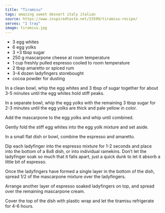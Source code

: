 ```yaml
---
title: "Tiramisu"
tags: amazing sweet dessert italy italian
source: https://www.inspiredtaste.net/23599/tiramisu-recipe/
serves: "1 tray"
image: tiramisu.jpg
---
```

* 3 egg whites
* 6 egg yolks
* 3 +3 tbsp sugar
* 250 g mascarpone cheese at room temperature
* 1 cup freshly pulled espresso cooled to room temperature
* 2 tbsp amaretto or spiced rum
* 3-4 dozen ladyfingers storebought
* cocoa powder for dusting

In a clean bowl, whip the egg whites and 3 tbsp of sugar together for about 3-5 minutes until the egg whites hold stiff peaks.

In a separate bowl, whip the egg yolks with the remaining 3 tbsp sugar for 2-3 minutes until the egg yolks are thick and pale yellow in color.

Add the mascarpone to the egg yolks and whip until combined.

Gently fold the stiff egg whites into the egg yolk mixture and set aside.

In a small flat dish or bowl, combine the espresso and amaretto.

Dip each ladyfinger into the espresso mixture for 1-2 seconds and place into the bottom of a 8x8 dish, or into individual ramekins. Don’t let the ladyfinger soak so much that it falls apart, just a quick dunk
to let it absorb a little bit of espresso.

Once the ladyfingers have formed a single layer in the bottom of the dish, spread 1/2 of the mascarpone mixture over the ladyfingers.

Arrange another layer of espresso soaked ladyfingers on top, and spread over the remaining mascarpone cream.

Cover the top of the dish with plastic wrap and let the tiramisu refrigerate for 4-6 hours.
